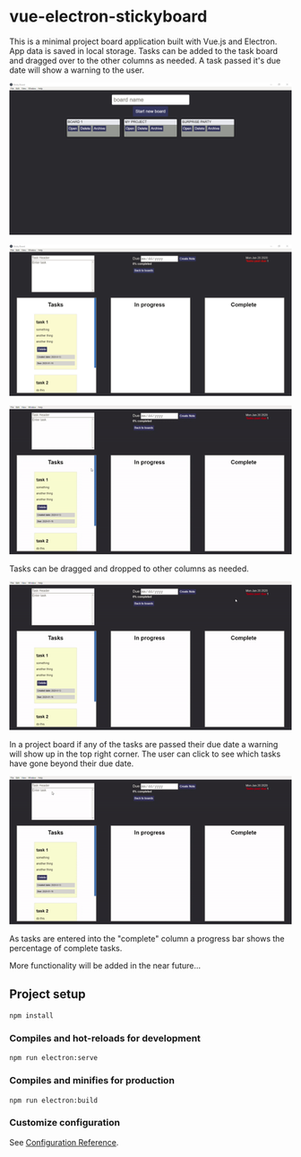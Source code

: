 # vue-electron-stickyboard
This is a minimal project board application built with Vue.js and Electron. App data is saved in local storage.
Tasks can be added to the task board and dragged over to the other columns as needed. A task passed it's due date will show a warning to the user.

!["main page"](src/assets/sticky-board-main.png)

!["board"](src/assets/sticky-board-board.png)


!["drag and drop"](src/assets/sticky-board-board.gif)

Tasks can be dragged and dropped to other columns as needed.

!["date warning gif"](src/assets/sticky-board-dateWarning.gif)

In a project board if any of the tasks are passed their due date a warning will show up in the top right corner.
The user can click to see which tasks have gone beyond their due date.

!["progress bar"](src/assets/sticky-board-progress.gif)

As tasks are entered into the "complete" column a progress bar shows the percentage of complete tasks.

More functionality will be added in the near future...

## Project setup
```
npm install
```

### Compiles and hot-reloads for development
```
npm run electron:serve
```

### Compiles and minifies for production
```
npm run electron:build
```

### Customize configuration
See [Configuration Reference](https://cli.vuejs.org/config/).
